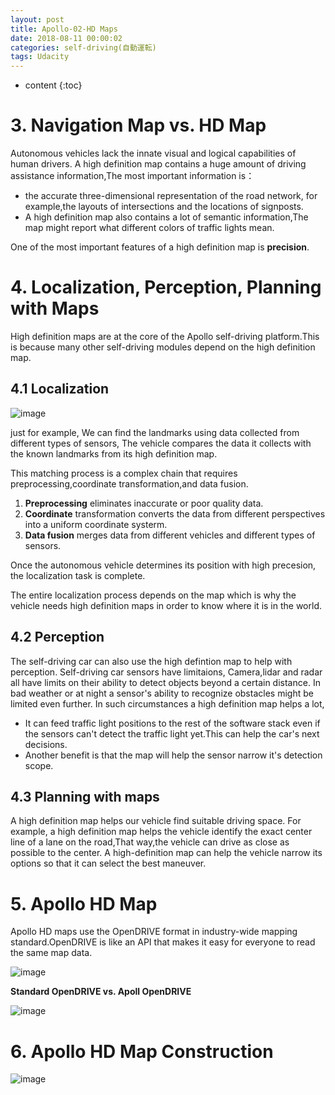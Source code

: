 ```yaml
---
layout: post
title: Apollo-02-HD Maps
date: 2018-08-11 00:00:02
categories: self-driving(自動運転)
tags: Udacity
---
```

* content
{:toc}

# 3. Navigation Map vs. HD Map

Autonomous vehicles lack the innate visual and logical capabilities of human drivers.
A high definition map contains a huge amount of driving assistance information,The most important information is：
- the accurate three-dimensional representation of the road network, for example,the layouts of intersections and the locations of signposts.
- A high definition map also contains a lot of semantic information,The map might report what different colors of traffic lights mean.

One of the most important features of a high definition map is **precision**.

# 4. Localization, Perception, Planning with Maps

High definition maps are at the core of the Apollo self-driving platform.This is because many other self-driving modules depend on the high definition map.

## 4.1 Localization

![image](https://user-images.githubusercontent.com/18595935/44000823-c0b7d536-9e61-11e8-870d-01d9dfe088a6.png)

just for example, We can find the landmarks using data collected from different types of sensors, The vehicle compares the data it collects with the known landmarks from its high definition map.

This matching process is a complex chain that requires preprocessing,coordinate transformation,and data fusion.
1. **Preprocessing** eliminates inaccurate or poor quality data.
2. **Coordinate** transformation converts the data from different perspectives into a uniform coordinate systerm.
3. **Data fusion** merges data from different vehicles and different types of sensors.

Once the autonomous vehicle determines its position with high precesion, the localization task is complete.

The entire localization process depends on the map which is why the vehicle needs high definition maps in order to know where it is in the world.

## 4.2 Perception

The self-driving car can also use the high defintion map to help with perception. Self-driving car sensors have limitaions, Camera,lidar and radar all have limits on their ability to detect objects beyond a certain distance.
In bad weather or at night a sensor's ability to recognize obstacles might be limited even further.
In such circumstances a high definition map helps a lot,
- It can feed traffic light positions to the rest of  the software stack even if the sensors can't detect the traffic light yet.This can help the car's next decisions.
- Another benefit is that the map will help the sensor narrow it's detection scope.

## 4.3 Planning with maps

A high definition map helps our vehicle find suitable driving space.
For example, a high definition map helps the vehicle identify the exact center line of a lane on the road,That way,the vehicle can drive as close as possible to the center.
A high-definition map can help the vehicle narrow its options so that it can select the best maneuver.

# 5. Apollo HD Map

Apollo HD maps use the OpenDRIVE format in industry-wide mapping standard.OpenDRIVE is like an API that makes it easy for everyone to read the same map data.

![image](https://user-images.githubusercontent.com/18595935/43997409-7a1ac472-9e15-11e8-9015-7257cea96182.png)

**Standard OpenDRIVE vs. Apoll OpenDRIVE**

![image](https://user-images.githubusercontent.com/18595935/43997414-99c4e8a2-9e15-11e8-8474-5c454ba8463f.png)

# 6. Apollo HD Map Construction

![image](https://user-images.githubusercontent.com/18595935/44001067-dd4f6534-9e65-11e8-9bfd-56d3bb618e35.png)